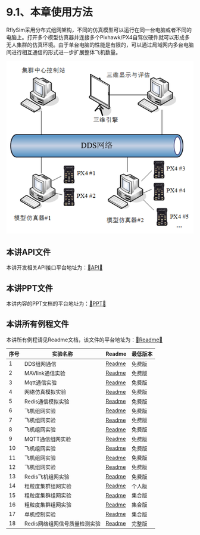 # 9.1、本章使用方法

RflySim采用分布式组网架构，不同的仿真模型可以运行在同一台电脑或者不同的电脑上。打开多个模型仿真器并连接多个Pixhawk/PX4自驾仪硬件就可以形成多无人集群的仿真环境。由于单台电脑的性能是有限的，可以通过局域网内多台电脑间进行相互通信的形式进一步扩展整体飞机数量。

![image-20231206092256413](Image/image-20231206092256413.png)

## 本讲API文件
本讲开发相关API接口平台地址为：<a target="_blank" href="../RflySimAPIs/9.RflySimComm/API.pdf">🔗API🔗</a>
## 本讲PPT文件 
本讲内容的PPT文档的平台地址为：<a target="_blank" href="../RflySimAPIs/9.RflySimComm/PPT.pdf">🔗PPT🔗</a>
## 本讲所有例程文件
本讲所有例程请见Readme文档，该文件的平台地址为：<a target="_blank" href="../RflySimAPIs/9.RflySimComm/Readme.pdf">🔗Readme🔗</a>

| 序号 | 实验名称 | Readme | 最低版本 |
| ---- | ---- | ---- | ---- |
| 1 | DDS组网通信 | <a target="_blank" href="../RflySimAPIs/9.RflySimComm/0.ApiExps\1.DDS/Readme.pdf">Readme</a> | 免费版 |
| 2 | MAVlink通信实验 | <a target="_blank" href="../RflySimAPIs/9.RflySimComm/0.ApiExps\2.Mavlink/Readme.pdf">Readme</a> | 免费版 |
| 3 | Mqtt通信实验 | <a target="_blank" href="../RflySimAPIs/9.RflySimComm/0.ApiExps\3.MqttDemo/Readme.pdf">Readme</a> | 免费版 |
| 4 | 网络仿真模拟实验 | <a target="_blank" href="../RflySimAPIs/9.RflySimComm/0.ApiExps\4.NetSimMini_redis_nomat/Readme.pdf">Readme</a> | 免费版 |
| 5 | Redis通信模拟实验 | <a target="_blank" href="../RflySimAPIs/9.RflySimComm/0.ApiExps\5.RedisDemo/Readme.pdf">Readme</a> | 免费版 |
| 6 | 飞机组网实验 | <a target="_blank" href="../RflySimAPIs/9.RflySimComm/0.ApiExps\6.PythonNetSimAPI/Readme.pdf">Readme</a> | 免费版 |
| 7 | 飞机组网实验 | <a target="_blank" href="../RflySimAPIs/9.RflySimComm/1.BasicExps\e0-ResourcesFile/Readme.pdf">Readme</a> | 免费版 |
| 8 | 飞机组网实验 | <a target="_blank" href="../RflySimAPIs/9.RflySimComm/1.BasicExps\e1-Fast-DDS/Readme.pdf">Readme</a> | 免费版 |
| 9 | MQTT通信组网实验 | <a target="_blank" href="../RflySimAPIs/9.RflySimComm/1.BasicExps\e2-MQTT/Readme.pdf">Readme</a> | 免费版 |
| 10 | 飞机组网实验 | <a target="_blank" href="../RflySimAPIs/9.RflySimComm/1.BasicExps\e3-PythonNetSimAPI-CentCtrl/Readme.pdf">Readme</a> | 免费版 |
| 11 | 飞机组网实验 | <a target="_blank" href="../RflySimAPIs/9.RflySimComm/1.BasicExps\e4-PythonNetSimAPI-newest/Readme.pdf">Readme</a> | 免费版 |
| 12 | 飞机组网实验 | <a target="_blank" href="../RflySimAPIs/9.RflySimComm/1.BasicExps\e5-PythonNetSimAPI-SimpPack/Readme.pdf">Readme</a> | 免费版 |
| 13 | Redis飞机组网实验 | <a target="_blank" href="../RflySimAPIs/9.RflySimComm/1.BasicExps\e6-Redis/Readme.pdf">Readme</a> | 免费版 |
| 14 | 粗粒度集群组网实验 | <a target="_blank" href="../RflySimAPIs/9.RflySimComm/2.AdvExps\e0_AdvApiExps\1.NetSimMini_redis_nomat/Readme.pdf">Readme</a> | 个人版 |
| 15 | 粗粒度集群组网实验 | <a target="_blank" href="../RflySimAPIs/9.RflySimComm/2.AdvExps\e1-NetSim4Demo/Readme.pdf">Readme</a> | 集合版 |
| 16 | 粗粒度集群组网实验 | <a target="_blank" href="../RflySimAPIs/9.RflySimComm/2.AdvExps\e2-NetSimMini_redis_nomat/Readme.pdf">Readme</a> | 集合版 |
| 17 | 单机控制实验 | <a target="_blank" href="../RflySimAPIs/9.RflySimComm/2.AdvExps\e3-Python/Readme.pdf">Readme</a> | 集合版 |
| 18 | Redis网络组网信号质量检测实验 | <a target="_blank" href="../RflySimAPIs/9.RflySimComm/3.CustExps\e0-NetSimMini_redis_mat/Readme.pdf">Readme</a> | 完整版 |

